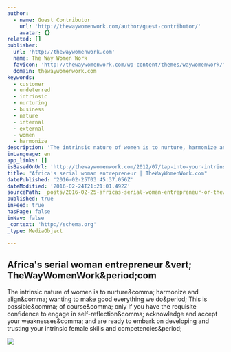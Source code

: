 ```yaml
---
author:
  - name: Guest Contributor
    url: 'http://thewaywomenwork.com/author/guest-contributor/'
    avatar: {}
related: []
publisher:
  url: 'http://thewaywomenwork.com'
  name: The Way Women Work
  favicon: 'http://thewaywomenwork.com/wp-content/themes/waywomenwork/favicon.ico'
  domain: thewaywomenwork.com
keywords:
  - customer
  - undeterred
  - intrinsic
  - nurturing
  - business
  - nature
  - internal
  - external
  - women
  - harmonize
description: 'The intrinsic nature of women is to nurture, harmonize and align, wanting to make good everything we do. This is possible, of course, only if you have the requisite confidence to engage in self-reflection, acknowledge and accept your weaknesses, and are ready to embark on developing and trusting your intrinsic female skills and competencies.'
inLanguage: en
app_links: []
isBasedOnUrl: 'http://thewaywomenwork.com/2012/07/tap-into-your-intrinsic-nature-further-your-business/'
title: "Africa's serial woman entrepreneur | TheWayWomenWork.com"
datePublished: '2016-02-25T03:45:37.056Z'
dateModified: '2016-02-24T21:21:01.492Z'
sourcePath: _posts/2016-02-25-africas-serial-woman-entrepreneur-or-thewaywomenworkcom.md
published: true
inFeed: true
hasPage: false
inNav: false
_context: 'http://schema.org'
_type: MediaObject

---
```

<article style=""><h1>Africa's serial woman entrepreneur &amp;vert; TheWayWomenWork&amp;period;com</h1><p>The intrinsic nature of women is to nurture&amp;comma; harmonize and align&amp;comma; wanting to make good everything we do&amp;period; This is possible&amp;comma; of course&amp;comma; only if you have the requisite confidence to engage in self-reflection&amp;comma; acknowledge and accept your weaknesses&amp;comma; and are ready to embark on developing and trusting your intrinsic female skills and competencies&amp;period;</p><img src="http://thewaywomenwork.com/wp-content/uploads/2015/06/book-image-with-callout.png" /></article>